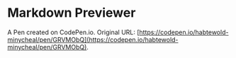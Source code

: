 # Markdown Previewer

A Pen created on CodePen.io. Original URL: [https://codepen.io/habtewold-minycheal/pen/GRVMObQ](https://codepen.io/habtewold-minycheal/pen/GRVMObQ).

